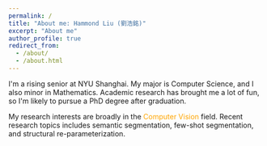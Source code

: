 ```yaml
---
permalink: /
title: "About me: Hammond Liu (劉浩銘)"
excerpt: "About me"
author_profile: true
redirect_from: 
  - /about/
  - /about.html
---
```


I'm a rising senior at NYU Shanghai. My major is Computer Science, and I also minor in Mathematics. Academic research has brought me a lot of fun, so I'm likely to pursue a PhD degree after graduation.

My research interests are broadly in the <font color="FFA500">Computer Vision</font> field. Recent research topics includes semantic segmentation, few-shot segmentation, and structural re-parameterization.
